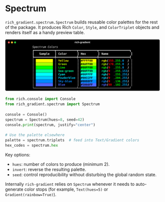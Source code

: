 # Spectrum

`rich_gradient.spectrum.Spectrum` builds reusable color palettes for the rest of the package. It produces Rich `Color`, `Style`, and `ColorTriplet` objects and renders itself as a handy preview table.

![Spectrum example](img/spectrum.svg)

```python
from rich.console import Console
from rich_gradient.spectrum import Spectrum

console = Console()
spectrum = Spectrum(hues=8, seed=42)
console.print(spectrum, justify="center")

# Use the palette elsewhere
palette = spectrum.triplets  # feed into Text/Gradient colors
hex_codes = spectrum.hex
```

Key options:

- `hues`: number of colors to produce (minimum 2).
- `invert`: reverse the resulting palette.
- `seed`: control reproducibility without disturbing the global random state.

Internally `rich-gradient` relies on `Spectrum` whenever it needs to auto-generate color stops (for example, `Text(hues=5)` or `Gradient(rainbow=True)`).
